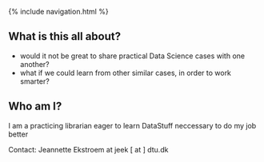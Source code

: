 {% include navigation.html %}

## What is this all about?

* would it not be great to share practical Data Science cases with one another?
* what if we could learn from other similar cases, in order to work smarter?

## Who am I?

I am a practicing librarian eager to learn DataStuff neccessary to do my job better <p>

Contact: Jeannette Ekstroem at jeek [ at ] dtu.dk 
